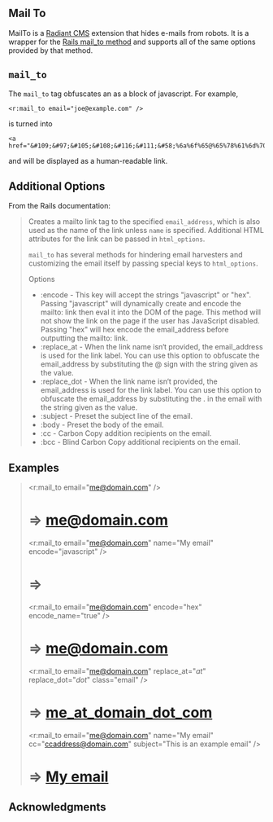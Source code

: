 Mail To
-------

MailTo is a [Radiant CMS][1] extension that hides e-mails from robots. It is a wrapper for the [Rails mail_to method][2] and supports all of the same options provided by that method.

`mail_to`
---------

The `mail_to` tag obfuscates an as a block of javascript. For example, 

	<r:mail_to email="joe@example.com" />
	
is turned into

	<a href="&#109;&#97;&#105;&#108;&#116;&#111;&#58;%6a%6f%65@%65%78%61%6d%70%6c%65.%63%6f%6d">joe@example.com</a>
	
and will be displayed as a human-readable link.

Additional Options
------------------

From the Rails documentation:

> Creates a mailto link tag to the specified `email_address`, which is also used as the name of the link unless `name` is specified. Additional HTML attributes for the link can be passed in `html_options`.
> 
> `mail_to` has several methods for hindering email harvesters and customizing the email itself by passing special keys to `html_options`.
> 
> Options
> 
> * :encode - This key will accept the strings "javascript" or "hex". Passing "javascript" will dynamically create and encode the mailto: link then eval it into the DOM of the page. This method will not show the link on the page if the user has JavaScript disabled. Passing "hex" will hex encode the email_address before outputting the mailto: link.
> * :replace_at - When the link name isn‘t provided, the email_address is used for the link label. You can use this option to obfuscate the email_address by substituting the @ sign with the string given as the value.
> * :replace_dot - When the link name isn‘t provided, the email_address is used for the link label. You can use this option to obfuscate the email_address by substituting the . in the email with the string given as the value.
> * :subject - Preset the subject line of the email.
> * :body - Preset the body of the email.
> * :cc - Carbon Copy addition recipients on the email.
> * :bcc - Blind Carbon Copy additional recipients on the email.

Examples
--------

>  <r:mail_to email="me@domain.com" />
>  # => <a href="mailto:me@domain.com">me@domain.com</a>
>
>  <r:mail_to email="me@domain.com" name="My email" encode="javascript" />
>  # => <script type="text/javascript">eval(unescape('%64%6f%63...%6d%65%6e'))</script>
>
>  <r:mail_to email="me@domain.com" encode="hex" encode_name="true" />
>  # => <a href="&#109;&#97;&#105;&#108;&#116;&#111;&#58;%6d%65@%64%6f%6d%61%69%6e.%63%6f%6d">&#109;&#101;&#64;&#100;&#111;&#109;&#97;&#105;&#110;&#46;&#99;&#111;&#109;</a>
>
>  <r:mail_to email="me@domain.com" replace_at="_at_" replace_dot="_dot_" class="email" />
>  # => <a href="mailto:me@domain.com" class="email">me_at_domain_dot_com</a>
>
>  <r:mail_to email="me@domain.com" name="My email" cc="ccaddress@domain.com" subject="This is an example email" />
>  # => <a href="mailto:me@domain.com?cc=ccaddress@domain.com&subject=This%20is%20an%20example%20email">My email</a>


Acknowledgments
---------------

[1]: http://radiantcms.org/
[2]: http://rails.rubyonrails.com/classes/ActionView/Helpers/UrlHelper.html#M001606
